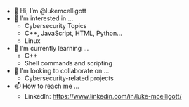- 👋 Hi, I’m @lukemcelligott
- 👀 I’m interested in ...
   - Cybersecurity Topics
   - C++, JavaScript, HTML, Python...
   - Linux
- 🌱 I’m currently learning ...
   - C++
   - Shell commands and scripting
- 💞️ I’m looking to collaborate on ...
   - Cybersecurity-related projects
- 📫 How to reach me ...
   - LinkedIn: https://www.linkedin.com/in/luke-mcelligott/

<!---
lukemcelligott/lukemcelligott is a ✨ special ✨ repository because its `README.md` (this file) appears on your GitHub profile.
You can click the Preview link to take a look at your changes.
--->
